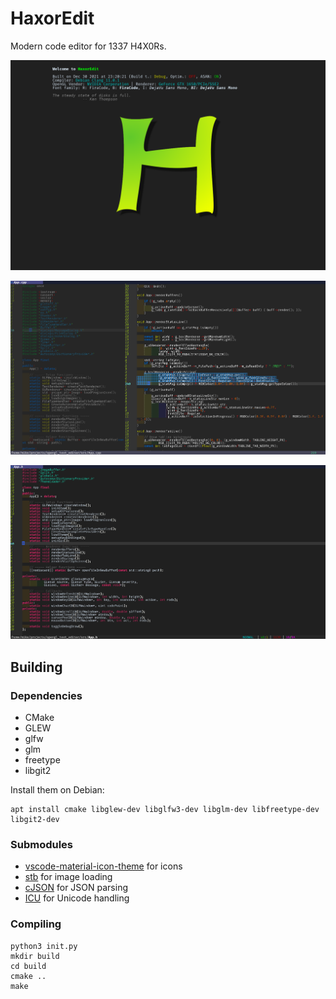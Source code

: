 # HaxorEdit

Modern code editor for 1337 H4X0Rs.

![](./doc/scrot3.png)

![](./doc/scrot1.png)

![](./doc/scrot2.png)

## Building
### Dependencies
* CMake
* GLEW
* glfw
* glm
* freetype
* libgit2

Install them on Debian:
```
apt install cmake libglew-dev libglfw3-dev libglm-dev libfreetype-dev libgit2-dev
```

### Submodules
* [vscode-material-icon-theme](https://github.com/PKief/vscode-material-icon-theme) for icons
* [stb](https://github.com/nothings/stb) for image loading
* [cJSON](https://github.com/DaveGamble/cJSON) for JSON parsing
* [ICU](https://github.com/unicode-org/icu) for Unicode handling

### Compiling
```
python3 init.py
mkdir build
cd build
cmake ..
make
```
